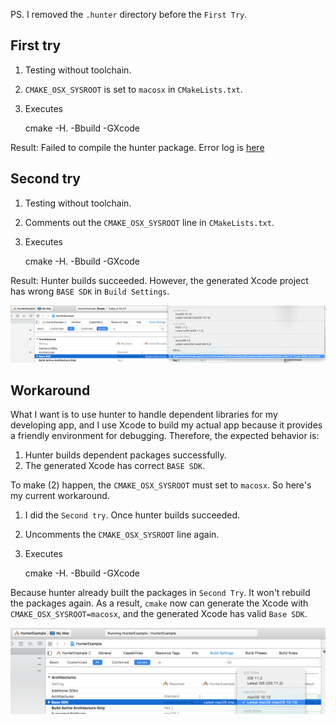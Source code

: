 PS. I removed the `.hunter` directory before the `First Try`.

First try
----------

1. Testing without toolchain.
2. `CMAKE_OSX_SYSROOT` is set to `macosx` in
`CMakeLists.txt`.
3. Executes

    cmake -H. -Bbuild -GXcode

Result:
Failed to compile the hunter package. Error log is [here](Assets/ErrorLog1.txt)

Second try
----------

1. Testing without toolchain.
2. Comments out the `CMAKE_OSX_SYSROOT` line in `CMakeLists.txt`.
3. Executes

    cmake -H. -Bbuild -GXcode

Result:
Hunter builds succeeded. However, the generated Xcode project has wrong `BASE SDK` in `Build Settings`.

![Base SDK is wrong in Xcode](Assets/XcodeBaseSDKError.png)

Workaround
----------

What I want is to use hunter to handle dependent libraries for my developing
app, and I use Xcode to build my actual app because it provides a friendly environment for debugging. Therefore, the expected behavior is:

1. Hunter builds dependent packages successfully.
2. The generated Xcode has correct `BASE SDK`.

To make (2) happen, the `CMAKE_OSX_SYSROOT` must set to `macosx`. So here's my
current workaround.

1. I did the `Second try`. Once hunter builds succeeded.
2. Uncomments the `CMAKE_OSX_SYSROOT` line again.
3. Executes

    cmake -H. -Bbuild -GXcode

Because hunter already built the packages in `Second Try`. It won't rebuild the
packages again. As a result, `cmake` now can generate the Xcode with `CMAKE_OSX_SYSROOT=macosx`, and the generated Xcode has valid `Base SDK`.

![Base SDK is correct in Xcode](Assets/XcodeBaseSDKCorrect.png)

